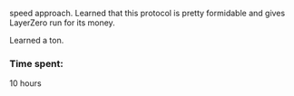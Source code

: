 speed approach.
Learned that this protocol is pretty formidable and gives LayerZero run for its money.

Learned a ton.

### Time spent:
10 hours
